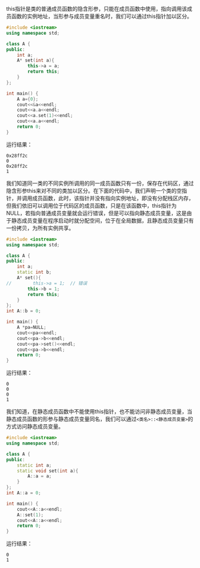 this指针是类的普通成员函数的隐含形参，只能在成员函数中使用，指向调用该成员函数的实例地址，当形参与成员变量重名时，我们可以通过this指针加以区分。
```cpp
#include <iostream>
using namespace std;

class A {
public:
    int a;
    A* set(int a){
        this->a = a;
        return this;
    }
};

int main() {
    A a={0};
    cout<<&a<<endl;
    cout<<a.a<<endl;
    cout<<a.set(1)<<endl;
    cout<<a.a<<endl;
    return 0;
}
```
运行结果：
```
0x28ff2c
0
0x28ff2c
1
```
我们知道同一类的不同实例所调用的同一成员函数只有一份，保存在代码区，通过隐含形参this来对不同的类加以区分。在下面的代码中，我们声明一个类的空指针，并调用成员函数，此时，该指针并没有指向实例地址，即没有分配栈区内存，但我们依旧可以调用位于代码区的成员函数，只是在该函数中，this指针为NULL，若指向普通成员变量就会运行错误，但是可以指向静态成员变量，这是由于静态成员变量在程序启动时就分配空间，位于在全局数据，且静态成员变量只有一份拷贝，为所有实例共享。
```cpp
#include <iostream>
using namespace std;

class A {
public:
    int a;
    static int b;
    A* set(){
//        this->a = 1;  // 错误
        this->b = 1;
        return this;
    }
};
int A::b = 0;

int main() {
    A *pa=NULL;
    cout<<pa<<endl;
    cout<<pa->b<<endl;
    cout<<pa->set()<<endl;
    cout<<pa->b<<endl;
    return 0;
}
```
运行结果：
```
0
0
0
1
```
我们知道，在静态成员函数中不能使用this指针，也不能访问非静态成员变量，当静态成员函数的形参与静态成员变量同名，我们可以通过`<类名>::<静态成员变量>`的方式访问静态成员变量。
```cpp
#include <iostream>
using namespace std;

class A {
public:
    static int a;
    static void set(int a){
        A::a = a;
    }
};
int A::a = 0;

int main() {
    cout<<A::a<<endl;
    A::set(1);
    cout<<A::a<<endl;
    return 0;
}
```
运行结果：
```
0
1
```
